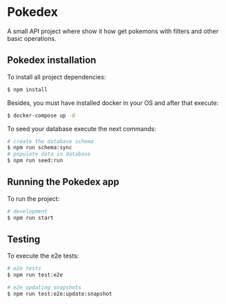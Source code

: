 # Pokedex
A small API project where show it how get pokemons with filters and other basic operations.


## Pokedex installation
To install all project dependencies:
```bash
$ npm install
```
Besides, you must have installed docker in your OS and after that execute:
```bash
$ docker-compose up -d
```
To seed your database execute the next commands:
```bash
# create the database schema
$ npm run schema:sync
# populate data in database
$ npm run seed:run
```

## Running the Pokedex app
To run the project:
```bash
# development
$ npm run start
```

## Testing
To execute the e2e tests:
```bash
# e2e tests
$ npm run test:e2e

# e2e updating snapshots
$ npm run test:e2e:update:snapshot
```
